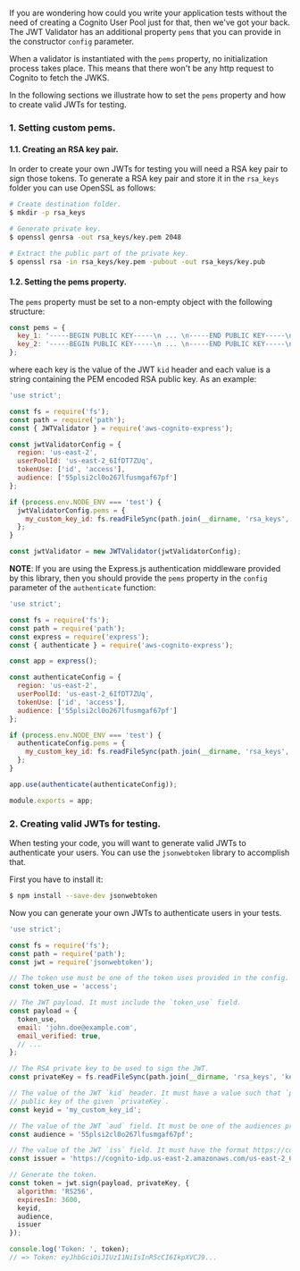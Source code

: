 If you are wondering how could you write your application tests without the need of creating a Cognito User Pool just for that, then we've got your back.
The JWT Validator has an additional property `pems` that you can provide in the constructor `config` parameter.
 
When a validator is instantiated with the `pems` property, no initialization process takes place. This means that there won't be any http request to Cognito
to fetch the JWKS.

In the following sections we illustrate how to set the `pems` property and how to create valid JWTs for testing.

### 1. Setting custom pems.

#### 1.1. Creating an RSA key pair.

In order to create your own JWTs for testing you will need a RSA key pair to sign those tokens. To generate a RSA key pair and
store it in the `rsa_keys` folder you can use OpenSSL as follows:

```bash
# Create destination folder.
$ mkdir -p rsa_keys

# Generate private key.
$ openssl genrsa -out rsa_keys/key.pem 2048

# Extract the public part of the private key.
$ openssl rsa -in rsa_keys/key.pem -pubout -out rsa_keys/key.pub
```

#### 1.2. Setting the pems property.

The `pems` property must be set to a non-empty object with the following structure:

```javascript
const pems = {
  key_1: '-----BEGIN PUBLIC KEY-----\n ... \n-----END PUBLIC KEY-----\n',
  key_2: '-----BEGIN PUBLIC KEY-----\n ... \n-----END PUBLIC KEY-----\n'
};
```

where each key is the value of the JWT `kid` header and each value is a string containing the PEM encoded RSA public key.
As an example:

```javascript
'use strict';

const fs = require('fs');
const path = require('path');
const { JWTValidator } = require('aws-cognito-express');

const jwtValidatorConfig = {
  region: 'us-east-2',
  userPoolId: 'us-east-2_6IfDT7ZUq',
  tokenUse: ['id', 'access'],
  audience: ['55plsi2cl0o267lfusmgaf67pf']
};

if (process.env.NODE_ENV === 'test') {
  jwtValidatorConfig.pems = {
    my_custom_key_id: fs.readFileSync(path.join(__dirname, 'rsa_keys', 'key.pub'), 'ascii')
  };
}

const jwtValidator = new JWTValidator(jwtValidatorConfig);
```

**NOTE**: If you are using the Express.js authentication middleware provided by this library, then you should provide the `pems`
property in the `config` parameter of the `authenticate` function:

```javascript
'use strict';

const fs = require('fs');
const path = require('path');
const express = require('express');
const { authenticate } = require('aws-cognito-express');

const app = express();

const authenticateConfig = {
  region: 'us-east-2',
  userPoolId: 'us-east-2_6IfDT7ZUq',
  tokenUse: ['id', 'access'],
  audience: ['55plsi2cl0o267lfusmgaf67pf']
};

if (process.env.NODE_ENV === 'test') {
  authenticateConfig.pems = {
    my_custom_key_id: fs.readFileSync(path.join(__dirname, 'rsa_keys', 'key.pub'), 'ascii')
  };
}

app.use(authenticate(authenticateConfig));

module.exports = app;
```

### 2. Creating valid JWTs for testing.

When testing your code, you will want to generate valid JWTs to authenticate your users. You can use the `jsonwebtoken`
library to accomplish that.

First you have to install it:

```bash
$ npm install --save-dev jsonwebtoken
```

Now you can generate your own JWTs to authenticate users in your tests.

```javascript
'use strict';

const fs = require('fs');
const path = require('path');
const jwt = require('jsonwebtoken');

// The token use must be one of the token uses provided in the config. ('id'|'access')
const token_use = 'access';

// The JWT payload. It must include the `token_use` field.
const payload = {
  token_use,
  email: 'john.doe@example.com',
  email_verified: true,
  // ...
};

// The RSA private key to be used to sign the JWT.
const privateKey = fs.readFileSync(path.join(__dirname, 'rsa_keys', 'key.pem'), 'ascii');

// The value of the JWT `kid` header. It must have a value such that `pems[keyid]` is the
// public key of the given `privateKey`.
const keyid = 'my_custom_key_id';

// The value of the JWT `aud` field. It must be one of the audiences provided in the config.
const audience = '55plsi2cl0o267lfusmgaf67pf';

// The value of the JWT `iss` field. It must have the format https://cognito-idp.{region}.amazonaws.com/{userPoolId}
const issuer = 'https://cognito-idp.us-east-2.amazonaws.com/us-east-2_6IfDT7ZUq';

// Generate the token.
const token = jwt.sign(payload, privateKey, {
  algorithm: 'RS256',
  expiresIn: 3600,
  keyid,
  audience,
  issuer
});

console.log('Token: ', token);
// => Token: eyJhbGciOiJIUzI1NiIsInR5cCI6IkpXVCJ9...
```